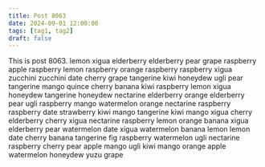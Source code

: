 ```yaml
---
title: Post 8063
date: 2024-09-01 12:00:00
tags: [tag1, tag2]
draft: false
---
```

This is post 8063.
lemon
xigua
elderberry
elderberry
pear
grape
raspberry
apple
raspberry
lemon
raspberry
orange
raspberry
raspberry
xigua
zucchini
zucchini
date
cherry
grape
tangerine
kiwi
honeydew
ugli
pear
tangerine
mango
quince
cherry
banana
kiwi
raspberry
lemon
xigua
honeydew
tangerine
honeydew
nectarine
elderberry
orange
elderberry
pear
ugli
raspberry
mango
watermelon
orange
nectarine
raspberry
raspberry
date
strawberry
kiwi
mango
tangerine
kiwi
mango
xigua
cherry
elderberry
cherry
xigua
nectarine
raspberry
lemon
orange
banana
xigua
elderberry
pear
watermelon
date
xigua
watermelon
banana
lemon
lemon
date
cherry
banana
tangerine
fig
raspberry
watermelon
ugli
nectarine
raspberry
cherry
pear
apple
mango
ugli
kiwi
mango
orange
apple
watermelon
honeydew
yuzu
grape
